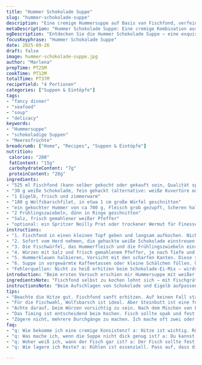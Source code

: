 ```yaml
---
title: "Hummer Schokolade Suppe"
slug: "hummer-schokolade-suppe"
description: "Eine cremige Hummersuppe auf Basis von Fischfond, verfeinert mit weißer Schokolade und Eigelb, dazu zarter Streifenbarsch und aromatische Frühlingszwiebeln. Die Suppe wird schonend erhitzt, sodass der Fisch nicht zerfällt, die Schokolade schmilzt und eine samtige Konsistenz entsteht. Hummerklauen dienen als dekorative und geschmackliche Krönung. Ein Tipp: Statt Barsche nehme ich gerne Wolfsbarsch oder Steinbutt für mehr Festigkeit. Unverzichtbar ist das ständige Rühren beim Einrühren von Schokolade und Ei – sonst gibts Klümpchen. Überraschend ist der kleine Hauch süßer Schokolade in einem salzigen Meeresaroma."
metaDescription: "Hummer Schokolade Suppe: Eine cremige Kombination aus Hummer, weißer Schokolade und Wolfsbarsch. Überrascht den Gaumen mit maritimem Flair und feiner Textur."
ogDescription: "Entdecken Sie die Hummer Schokolade Suppe – eine exquisite Mischung aus Hummer, zarter Schokolade und saftigem Fisch. Ein hochklassiges Erlebnis."
focusKeyphrase: "Hummer Schokolade Suppe"
date: 2025-09-26
draft: false
image: hummer-schokolade-suppe.jpg
author: "Marlena"
prepTime: PT25M
cookTime: PT12M
totalTime: PT37M
recipeYield: "4 Portionen"
categories: ["Suppen & Eintöpfe"]
tags:
- "fancy dinner"
- "seafood"
- "soup"
- "delicacy"
keywords:
- "Hummersuppe"
- "schokoladige Suppen"
- "Meeresfrüchte"
breadcrumb: ["Home", "Recipes", "Suppen & Eintöpfe"]
nutrition: 
 calories: "280"
 fatContent: "15g"
 carbohydrateContent: "7g"
 proteinContent: "28g"
ingredients:
- "525 ml Fischfond (kann selber gekocht oder gekauft sein, Qualität spürt man sofort)"
- "30 g weiße Schokolade, fein gehackt (alternative: weiße Kuvertüre oder ein milder, weißer Kakaobutteranteil)"
- "1 Eigelb, frisch und zimmerwarm"
- "180 g Wolfsbarschfilet, in etwa 1 cm große Würfel geschnitten"
- "ein gekochter Hummer von ca 700 g, Fleisch grob gezupft, Scheren halbiert wie Spitze"
- "2 Frühlingszwiebeln, dünn in Ringe geschnitten"
- "Salz, frisch gemahlener weißer Pfeffer"
- "optional: ein Spritzer Noilly Prat oder trockener Wermut für Finesse"
instructions:
- "1. Fischfond in einen kleinen Topf geben und langsam aufkochen. Nicht wild, sondern sachte Bläschen, die ansteigen, Zeichen von Temperatur. Überschreite nicht die Grenze zum Kochen – hitzeempfindliche Zutaten kommen später."
- "2. Sofort vom Herd nehmen, die gehackte weiße Schokolade einstreuen. Mit einem Schneebesen rasch und konstant umrühren, nicht trödeln. Sobald die Schokolade schmilzt und sich verbindet, das zimmerwarme Eigelb schlückchenweise unterschlagen, als wolltest du eine Maionnaise binden. Es darf keine hitzebedingte Klumpenbildung entstehen. Die Masse muss glänzend und kräftig werden, fast wie ein Pudding, der noch ganz weich ist."
- "3. Die Fischwürfel, das Hummerfleisch und die Frühlingszwiebeln einrühren. Hitze reduzieren auf kleinste Flamme; nicht köcheln, eher simmern. 3 bis 5 Minuten geduldig ziehen lassen, dabei regelmäßig auf den Fisch achten. Sobald er opak aussieht und sich fest anfühlt, ist er gar. Ist er glasig oder zu lang, wird er mehlig. Feiner wird’s, wenn man zwischendurch vorsichtig umrührt, aber nicht zu oft – sonst zerfällt das Ganze."
- "4. Würzen mit Salz und frisch gemahlenem Pfeffer, je nach Tiefe und Intensität des Fonds vorsichtig dosieren. Der kleine Spritzer Wermut, wenn verwendet, gibt etwas Würze ohne zu dominieren. Aufpassen, dass kein Alkohol stechend wird."
- "5. Hummerklauen halbieren, Vorsicht mit den scharfen Kanten. Diese sollen optisch glänzen und ihren kräftigen Geschmack abgeben. Nicht zu viel Hitze – nur kurz erhitzen, wenn sie auf der Suppe liegen."
- "6. Suppe in vorgewärmte Kaffeetassen oder kleine Schälchen füllen. Überraschend: Die weiße Schokolade trägt zur samtigen Textur bei, ohne süß zu werden, gibt einen Hauch von Unterholz-Aroma, den man erst auf der Zunge spürt."
- "Fehlerquellen: Nicht zu heiß erhitzen beim Schokolade-Ei-Mix – wirds zu warm, flockt es. Wird der Fisch zu lange gegart, zerfällt er, und die Suppe trübt sich. Wer keinen Hummer hat, kann auch nur den Zander nehmen, aber preislich ist das weniger spektakulär. Die Frühlingszwiebeln mit Schale kann man weglassen, machen das Aroma aber frischer."
introduction: "Beim ersten Versuch erschien mir Hummersuppe mit weißer Schokolade befremdlich – zu ungewöhnlich, zu süß die Vorstellung. Doch die Schokolade agiert hier mehr als Bindemittel und Geschmacksgeber denn als Süßmacher. Weiß, mild, kaum Süße, passt hervorragend in die maritime Geschmackswelt. Die Kombination mit zartem Wolfsbarsch oder Bar macht das Gericht komplex, ohne schwer zu wirken. Fischfond vom eigenen Ansatz, mit eingekochtem Gemüse und ein bisschen Fenchel, bringt Tiefe. Wichtig ist die zarte Hitze, der sorgsame Umgang mit Ei und Schokolade, sonst wird’s wässrig oder klumpig. Nach fast fünf Durchgängen habe ich das Timing und die Proportionen angepasst, damit die Suppe wirklich samtig ist und die Aromen sich entfalten, ohne zu dominieren."
ingredientsNote: "Fischfond selbst zu kochen lohnt sich – mit Fischgräten, Zwiebeln, etwas Sellerie und Lorbeerblatt 30 Minuten simmern lassen, dann abpassieren. Weiße Schokolade in guter Qualität wählen, mit mindestens 28 % Kakaobutteranteil, nicht zu süß. Das Eigelb unbedingt zimmerwarm verwenden – sonst gerinnt es beim Einrühren. Bar oder Wolfsbarsch lassen sich durch Steinbutt oder Zander ersetzen, wer möchte, kann sogar scallops einbauen für eine andere Textur. Hummer ist Luxus, aber auch gekaufter schon vorgekochter passt, Hauptsache die Klauen sind ganz und druckfrisch. Frühlingszwiebeln ersetzen Lauchzwiebeln oder milden Schalottenaufschlag, je nachdem, was Garten oder Markt hergeben."
instructionsNote: "Beim Aufschlagen von Schokolade und Eigelb aufpassen: Ständig rühren, die Mischung darf nicht zu heiß werden – da hilft ein Wasserbad, wenn man unsicher ist. Ich streue die Schokolade zuerst rein und rühre so lange, bis sie wegschmilzt, dann zügig das Eigelb in kleinen Portionen zufügen. Danach die Hitze sofort senken, Fisch und Hummer einrühren und nur noch auf kleinstem Feuer ziehen lassen. Suppe nicht kochen – das Ei gerinnt sonst. Statt ständig umzurühren, lieber rhythmisch, sanft, aber beharrlich einschwenken, sonst zerdrückt man Fischwürfel und Hummer. Salzen und Pfeffern erst am Ende, damit die Suppe nicht an Frische verliert. Wenn die Suppe beginnt, dicker zu werden, ist das ein Zeichen für die perfekte Bindung. Hummerklauen als Dekoration geben nicht nur Optik sondern auch mehr Aroma beim Abrutschen in die Suppe."
tips:
- "Beachte die Hitze gut. Fischfond sanft erhitzen. Auf keinen Fall stark kochen. Wenn Blasen anfangen zu steigen, sofort reagieren. Gilt auch beim Mischen von Schokolade und Ei – konstant rühren, Hitze reduzieren. Falsche Temperaturen führen zu Klumpen oder gar zu Gerinnung."
- "Für die Fischwahl, Wolfsbarsch ist ideal. Aber Steinbutt ist eine feine Alternative. Zander geht auch – etwas fester im Biss. Hummer kann Luxus sein. Vorgekochter ist okay. Achte auf die Klauen: Sie sollten frisch und ganz sein. Die Frühlingszwiebeln können durch Lauchzwiebeln ersetzt werden. Geschmack bleibt erhalten."
- "Achte darauf, beim Würzen vorsichtig zu sein. Nach dem Mischen von Fischfond und Zutaten erst abschmecken. Salz und Pfeffer dazu geben, je nach Intensität des Fonds. Wermut ist optional, aber bringt eine feine Note. Stelle sicher: Der Alkohol sollte nicht stechen. Kommt schnell vor, wenn zu viel."
- "Das Timing ist entscheidend beim Kochen. Fisch sollte opak und fest sein. Wenn er glasig aussieht, ist das ein Zeichen für Überkochen. Die Sofortübergänge von rührend zu lassen und sanft zu sammeln, fördert die Struktur. Achte auf das Anrichten: gut vorgewärmte Schälchen machen Eindruck."
- "Zögere nicht, mehrere Durchgänge zu machen. Ich mache oft zwei oder drei Versuche, um Proportionen und Zeiten zu optimieren. Manchmal sind die besten Entdeckungen das, was für mich nicht sofort klappt. Ein Hinweis: Beginne mit Raumtemperatur für die Zutaten. Das macht einen Unterschied."
faq:
- "q: Wie bekomme ich eine cremige Konsistenz? a: Hitze ist wichtig. Rühre kontinuierlich, wenn du die Schokolade und das Eigelb hinzufügst. Mach es nicht zu warm, sonst flockt es. Gleichmäßiges Mischen ist der Schlüssel zum Gelingen."
- "q: Was mache ich, wenn die Suppe nicht dick genug ist? a: Du kannst die Hitze leicht erhöhen. Manchmal hilft mehr Fischfond, aber nicht zu viel. Wenn du willst, puder ganz feines Mehl ein. Das sollte das Problem lösen."
- "q: Woher weiß ich, wann der Fisch gar ist? a: Der Fisch sollte fest sein und nicht zerfallen. Achte darauf, dass er opak wird. Wenn du zwischendurch regelmäßig umrührst, sieht man, wie die Konsistenz sich verändert. Geduld ist wichtig."
- "q: Wie lagere ich Reste? a: Kühlen ist essenziell. Pass auf, dass die Suppe nicht zu lange im Kühlschrank bleibt. Nach ein bis zwei Tagen entsorgen. Wenn du einfrieren willst, das Hummerfleisch separat halten. Das kommt besser bei der Konsistenz."

---
```

